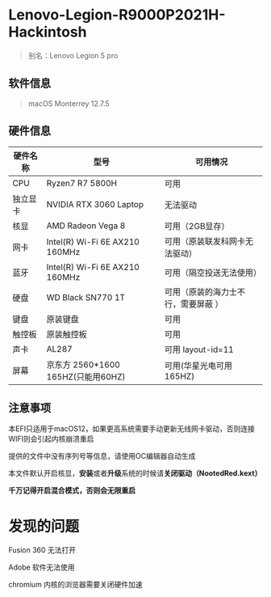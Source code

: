 # Lenovo-Legion-R9000P2021H-Hackintosh

> 别名：Lenovo Legion 5 pro



## 软件信息

> macOS Monterrey 12.7.5



## 硬件信息

| 硬件名称 | 型号                               | 可用情况                            |
| -------- | ---------------------------------- | ----------------------------------- |
| CPU      | Ryzen7 R7 5800H                    | 可用                                |
| 独立显卡 | NVIDIA RTX 3060 Laptop             | 无法驱动                            |
| 核显     | AMD Radeon Vega 8                  | 可用（2GB显存）                     |
| 网卡     | Intel(R) Wi-Fi 6E AX210 160MHz     | 可用（原装联发科网卡无法驱动）      |
| 蓝牙     | Intel(R) Wi-Fi 6E AX210 160MHz     | 可用（隔空投送无法使用）            |
| 硬盘     | WD Black SN770 1T                  | 可用（原装的海力士不行，需要屏蔽 ） |
| 键盘     | 原装键盘                           | 可用                                |
| 触控板   | 原装触控板                         | 可用                                |
| 声卡     | AL287                              | 可用 layout-id=11                   |
| 屏幕     | 京东方 2560*1600 165HZ(只能用60HZ) | 可用(华星光电可用165HZ)             |



## 注意事项

本EFI只适用于macOS12，如果更高系统需要手动更新无线网卡驱动，否则连接WIFI则会引起内核崩溃重启

提供的文件中没有序列号等信息，请使用OC编辑器自动生成

本文件默认开启核显，**安装**或者**升级**系统的时候请**关闭驱动（NootedRed.kext）**

**千万记得开启混合模式，否则会无限重启**



# 发现的问题

Fusion 360 无法打开

Adobe 软件无法使用

chromium 内核的浏览器需要关闭硬件加速
